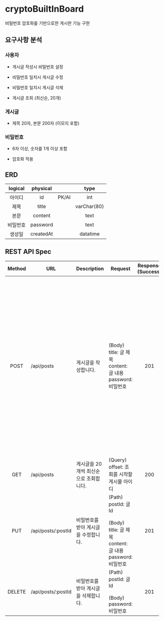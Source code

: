 # cryptoBuiltInBoard

비밀번호 암호화를 기반으로한 게시판 기능 구현

## 요구사항 분석
### 사용자

- 게시글 작성시 비밀번호 설정

- 비밀번호 일치시 게시글 수정

- 비밀번호 일치시 게시글 삭제

- 게시글 조회 (최신순, 20개)

### 게시글

- 제목 20자, 본문 200자 (이모지 포함)

### 비밀번호

- 6자 이상, 숫자를 1개 이상 포함

- 암호화 적용

## ERD

|logical|physical||type|
|:---:|:---:|:---:|:---:|
|아이디|id|PK/AI|int|
|제목|title||varChar(80)|
|본문|content||text|
|비밀번호|password||text|
|생성일|createdAt||datatime|

## REST API Spec

|**Method**|**URL**|**Description**|**Request**|**Response<br>(Success)**|**Response<br>(Fail)**|
|:---:|---|---|---|:---:|:---:|
|POST|/api/posts|게시글을 작성합니다.|(Body)<br>title: 글 제목<br>content: 글 내용<br>password: 비밀번호|201|400<br><br>{message: “제목은 20자 내외로 작성해주세요.”}<br><br>{ message: “본문은 200자 내외로 작성해주세요.”}<br><br>{message: '비밀번호는 최소 6자 이상입니다.'}<br><br>{message: '비밀번호는 최소 1개의 숫자를 포함해야합니다.'}|
|GET|/api/posts|게시글을 20개씩 최신순으로 조회합니다.|(Query)<br>offset: 조회를 시작할 게시물 아이디|200|
|PUT|/api/posts/:postId|비밀번호를 받아 게시글을 수정합니다.|(Path)<br>postId: 글 Id<br><br>(Body)<br>title: 글 제목<br>content: 글 내용<br>password: 비밀번호|201|{message: “비밀번호가 일치하지 않습니다.”}|
|DELETE|/api/posts/:postId|비밀번호를 받아 게시글을 삭제합니다.|(Path)<br>postId: 글 Id<br><br>(Body)<br>password: 비밀번호|201|{message: “비밀번호가 일치하지 않습니다.”}|
